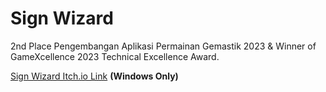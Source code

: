 # Sign Wizard
 
2nd Place Pengembangan Aplikasi Permainan Gemastik 2023 & Winner of GameXcellence 2023 Technical Excellence Award.

[Sign Wizard Itch.io Link](https://dhyox.itch.io/signwizard) **(Windows Only)**
